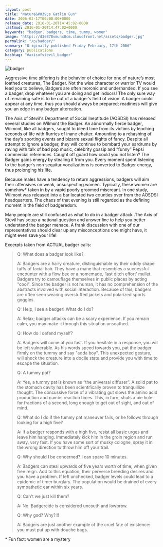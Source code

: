 ```yaml
---
layout: post
title: "Nature&#039;s Gatlin Gun"
date: 2006-02-17T06:00:00+0000
release_date: 2016-01-20T14:45:02+0000
lastmod: 2016-01-20T14:47:02+0000
keywords: "badger, badgers, time, tummy, women"
image: "https://d3e878vmunx8cm.cloudfront.net/assets/badger.jpg"
permalink: "/p/badger/"
summary: "Originally published Friday February, 17th 2006"
category: publications
hashtag: "#axisofstevil_badger"
---
```


[id_1]: https://d3e878vmunx8cm.cloudfront.net/assets/badger.jpg "badger"
![badger][id_1]

Aggressive time pilfering is the behavior of choice for one of nature’s most loathed creatures, The Badger. Not the wise character or warrior TV would lead you to believe, Badgers are often moronic and underhanded. If you see a badger, drop whatever you are doing and get indoors! The only sure way of remaining safe is to be out of a badger’s field of vision. A badger could appear at any time, thus you should always be prepared; readiness will give you an edge in any badger altercation.

The Axis of Stevil's Department of Social Ineptitude (AOSDSI) has released several studies on Wilmont the Badger. An abnormally fierce badger, Wilmont, like all badgers, sought to bleed time from its victims by leaching seconds of life with flurries of inane chatter. Amounting to a rehashing of the day’s sporting events and bizarre sexual flights of fancy. Despite all attempt to ignore a badger, they will continue to bombard your eardrums by raving with talk of bad pop music, celebrity gossip and “funny” Pepsi commercial references. Caught off guard how could you not listen? The Badger gains energy by stealing it from you. Every moment spent listening to the badger’s non sequitur vocalizations is converted to Badger energy, thus prolonging his life.

Because males have a tendency to return aggressions, badgers will aim their offensives on weak, unsuspecting women. Typically, these women are somehow* taken in by a vapid poorly groomed miscreant.
In one study, Wilmont was released into a bar located two counties over from the AOSDSI headquarters. The chaos of that evening is still regarded as the defining moment in the field of badgeredom. 

Many people are still confused as what to do in a badger attack .The Axis of Stevil has setup a national question and answer line to help you better understand the badger menace. A frank discussion with one of our representatives should clear up any misconceptions one might have, it might even save your life!

Excerpts taken from ACTUAL badger calls:

> Q: What does a badger look like?
>
> A: Badgers are a hairy creature, distinguishable by their oddly shape tuffs of facial hair. They have a mane that resembles a successful encounter with a flow bee or a homemade, ‘last ditch effort’ mullet. Badgers try to camouflage themselves in public places by acting "cool". Since the badger is not human, it has no comprehension of the abstracts involved with social interaction. Because of this, badgers are often seen wearing overstuffed jackets and polarized sports goggles.
> 
> Q: Help, I see a badger! What do I do?
>
> A: Relax; badger attacks can be a scary experience. If you remain calm, you may make it through this situation unscathed.
> 
> Q: How do I defend myself?
>
> A: Badgers will come at you fast. If you hesitate in a response, you will be left vulnerable. As his words speed towards you, pat the badger firmly on the tummy and say "adda boy". This unexpected gesture, will shock the creature into a docile state and provide you with time to escape the situation.
> 
> Q: A tummy pat?
>
> A: Yes, a tummy pat is known as “the universal diffuser”. A solid pat to the stomach cavity has been scientifically proven to tranquillize thought. The concussive force of a vibrating gut slows the amino acid production and numbs reaction times. This, in turn, shuts a pie hole for fractions of a second, long enough to get out of sight, and out of mind.
> 
> Q: What do I do if the tummy pat maneuver fails, or he follows through looking for a high five?
>
> A: If a badger responds with a high five, resist all basic urges and leave him hanging. Immediately kick him in the groin region and run away, very fast. If you have some sort of musky cologne, spray it in the wrong direction to throw him off your trail.
> 
> Q: Why should I be concerned? I can spare 10 minutes.
>
> A: Badgers can steal upwards of five years worth of time, when given free reign. Add to this equation, their perverse breeding desires and you have a problem. If left unchecked, badger levels could lead to a epidemic of timer burglary. The population would be drained of every sympathetic ear within six years.
> 
> Q: Can't we just kill them?
>
> A: No. Badgercide is considered uncouth and lowbrow.
> 
> Q: Why god? Why?!!!
>
> A: Badgers are just another example of the cruel fate of existence: you must put up with douche bags.

\* Fun fact: women are a mystery
